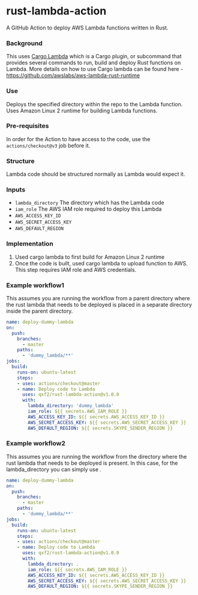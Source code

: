 # rust-lambda-action
A GitHub Action to deploy AWS Lambda functions written in Rust. 

### Background
This uses <a href="https://www.cargo-lambda.info/">Cargo Lambda</a> which is a Cargo plugin, or subcommand that provides several commands to run, build and deploy Rust functions on Lambda. More details on how to use Cargo lambda can be found here - https://github.com/awslabs/aws-lambda-rust-runtime

### Use
Deploys the specified directory within the repo to the Lambda function. Uses Amazon Linux 2 runtime for building Lambda functions.

### Pre-requisites
In order for the Action to have access to the code, use the `actions/checkout@v3` job before it.

### Structure
Lambda code should be structured normally as Lambda would expect it.

   
### Inputs
- `lambda_directory`
    The directory which has the Lambda code
- `iam_role`
    The AWS IAM role required to deploy this Lambda
- `AWS_ACCESS_KEY_ID`
- `AWS_SECRET_ACCESS_KEY`
- `AWS_DEFAULT_REGION`   

### Implementation
1. Used cargo lambda to first build for Amazon Linux 2 runtime
2. Once the code is built, used cargo lambda to upload function to AWS. This step requires IAM role and AWS credentials.


### Example workflow1
This assumes you are running the workflow from a parent directory where the rust lambda that needs to be deployed is placed in a separate directory inside the parent directory.
```yaml
name: deploy-dummy-lambda
on: 
  push:
    branches:
      - master
    paths:
      - 'dummy_lambda/**'
jobs:
  build:
    runs-on: ubuntu-latest
    steps:
    - uses: actions/checkout@master
    - name: Deploy code to Lambda
      uses: qxf2/rust-lambda-action@v1.0.0
      with:
        lambda_directory: 'dummy_lambda'
        iam_role: ${{ secrets.AWS_IAM_ROLE }}
        AWS_ACCESS_KEY_ID: ${{ secrets.AWS_ACCESS_KEY_ID }}
        AWS_SECRET_ACCESS_KEY: ${{ secrets.AWS_SECRET_ACCESS_KEY }}
        AWS_DEFAULT_REGION: ${{ secrets.SKYPE_SENDER_REGION }}

```

### Example workflow2
This assumes you are running the workflow from the directory where the rust lambda that needs to be deployed is present. In this case, for the lambda_directory you can simply use . 

```yaml
name: deploy-dummy-lambda
on: 
  push:
    branches:
      - master
    paths:
      - 'dummy_lambda/**'
jobs:
  build:
    runs-on: ubuntu-latest
    steps:
    - uses: actions/checkout@master
    - name: Deploy code to Lambda
      uses: qxf2/rust-lambda-action@v1.0.0
      with:
        lambda_directory: .
        iam_role: ${{ secrets.AWS_IAM_ROLE }}
        AWS_ACCESS_KEY_ID: ${{ secrets.AWS_ACCESS_KEY_ID }}
        AWS_SECRET_ACCESS_KEY: ${{ secrets.AWS_SECRET_ACCESS_KEY }}
        AWS_DEFAULT_REGION: ${{ secrets.SKYPE_SENDER_REGION }}

```

